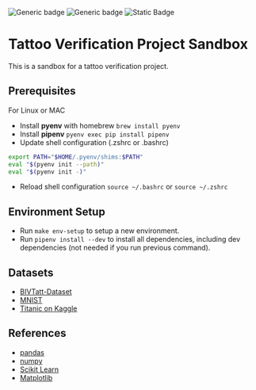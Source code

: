 ![Generic badge](https://img.shields.io/badge/active-yes-green.svg) ![Generic badge](https://img.shields.io/badge/Python-3.12.2-blue.svg) ![Static Badge](https://img.shields.io/badge/made_with-Jupyter_Notebooks-orange)

# Tattoo Verification Project Sandbox

This is a sandbox for a tattoo verification project.

## Prerequisites

For Linux or MAC

- Install **pyenv** with homebrew `brew install pyenv`
- Install **pipenv** `pyenv exec pip install pipenv`
- Update shell configuration (.zshrc or .bashrc)

```bash
export PATH="$HOME/.pyenv/shims:$PATH"
eval "$(pyenv init --path)"
eval "$(pyenv init -)"
```

- Reload shell configuration `source ~/.bashrc` or `source ~/.zshrc`

## Environment Setup

- Run `make env-setup` to setup a new environment.
- Run `pipenv install --dev` to install all dependencies, including dev dependencies (not needed if you run previous command).

## Datasets

- [BIVTatt-Dataset](https://github.com/mnicolas94/BIVTatt-Dataset/tree/master)
- [MNIST](https://github.com/cvdfoundation/mnist)
- [Titanic on Kaggle](https://www.kaggle.com/c/titanic/overview)

## References

- [pandas](https://pandas.pydata.org/docs/index.html#)
- [numpy](https://numpy.org/doc/stable/index.html#)
- [Scikit Learn](https://scikit-learn.org/stable/index.html#)
- [Matplotlib](https://matplotlib.org/)
